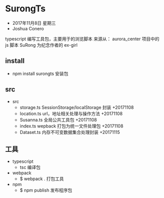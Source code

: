 # SurongTs
- 2017年11月8日 星期三
- Joshua Conero

>
typescript 编写工具包，主要用于的浏览脚本
来源从： aurora_center 项目中的 js 脚本
SuRong 为纪念作者的 ex-girl

## install
- npm install surongts          安装包

## src
- src
    - storage.ts            SessionStorage/localStorage 封装  +20171108
    - location.ts           url，地址相关处理与操作方法         +20171108
    - Susanna.ts            全局公共工具包                     +20171108
    - index.ts              wepback 打包为统一文件处理包        +20171108
    - Dataset.ts            内存不可变数据集合处理封装          +20171115

## 工具
- typescript
    - tsc                       编译包
- webpack    
    - $ webpack .               打包工具
- npm
    - $ npm publish             发布程序包